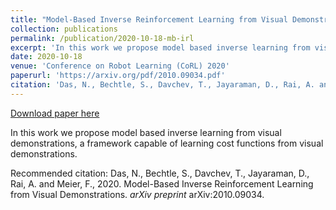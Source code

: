 ```yaml
---
title: "Model-Based Inverse Reinforcement Learning from Visual Demonstrations."
collection: publications
permalink: /publication/2020-10-18-mb-irl
excerpt: 'In this work we propose model based inverse learning from visual demonstrations, a framework capable of learning cost functions from visual demonstrations.'
date: 2020-10-18
venue: 'Conference on Robot Learning (CoRL) 2020'
paperurl: 'https://arxiv.org/pdf/2010.09034.pdf'
citation: 'Das, N., Bechtle, S., Davchev, T., Jayaraman, D., Rai, A. and Meier, F., 2020. Model-Based Inverse Reinforcement Learning from Visual Demonstrations. <i> arXiv preprint </i> arXiv:2010.09034.'
---
```


<a href='https://arxiv.org/pdf/2010.09034.pdf'>Download paper here</a>

In this work we propose model based inverse learning from visual demonstrations, a framework capable of learning cost functions from visual demonstrations.

Recommended citation: Das, N., Bechtle, S., Davchev, T., Jayaraman, D., Rai, A. and Meier, F., 2020. Model-Based Inverse Reinforcement Learning from Visual Demonstrations. <i> arXiv preprint </i> arXiv:2010.09034.